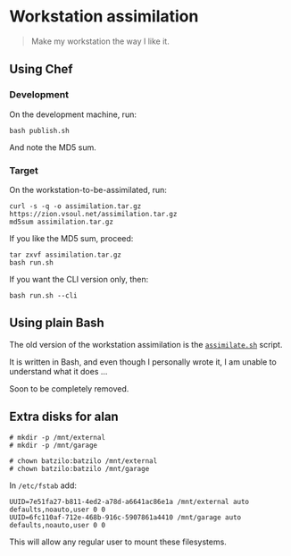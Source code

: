 # Workstation assimilation

> Make my workstation the way I like it.

## Using Chef

### Development

On the development machine, run:
```
bash publish.sh
```

And note the MD5 sum.

### Target

On the workstation-to-be-assimilated, run:
```
curl -s -q -o assimilation.tar.gz https://zion.vsoul.net/assimilation.tar.gz
md5sum assimilation.tar.gz
```

If you like the MD5 sum, proceed:
```
tar zxvf assimilation.tar.gz
bash run.sh
```

If you want the CLI version only, then:
```
bash run.sh --cli
```

## Using plain Bash

The old version of the workstation assimilation is the
[`assimilate.sh`](assimilate.sh) script.

It is written in Bash, and even though I personally wrote it,
I am unable to understand what it does ...

Soon to be completely removed.

## Extra disks for alan

```
# mkdir -p /mnt/external
# mkdir -p /mnt/garage

# chown batzilo:batzilo /mnt/external
# chown batzilo:batzilo /mnt/garage
```

In `/etc/fstab` add:
```
UUID=7e51fa27-b811-4ed2-a78d-a6641ac86e1a /mnt/external auto defaults,noauto,user 0 0
UUID=6fc110af-712e-468b-916c-5907861a4410 /mnt/garage auto defaults,noauto,user 0 0
```

This will allow any regular user to mount these filesystems.
